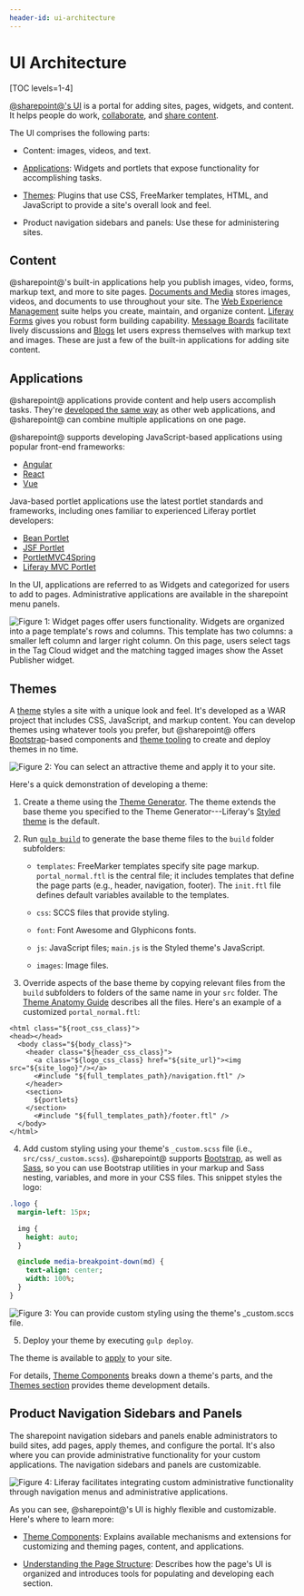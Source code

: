 ```yaml
---
header-id: ui-architecture
---
```


# UI Architecture

[TOC levels=1-4]

[@sharepoint@'s UI](/docs/7-2/user/-/knowledge_base/u/the-liferay-distinction) 
is a portal for adding sites, pages, widgets, and content. It helps 
people do work,
[collaborate](/docs/7-2/user/-/knowledge_base/u/collaboration), 
and
[share content](/docs/7-2/user/-/knowledge_base/u/web-experience-management). 

The UI comprises the following parts:

-   Content: images, videos, and text. 

-   [Applications](/docs/7-2/appdev/-/knowledge_base/a/application-development): 
    Widgets and portlets that expose functionality for accomplishing tasks. 

-   [Themes](/docs/7-2/frameworks/-/knowledge_base/f/themes-introduction): 
    Plugins that use CSS, FreeMarker templates, HTML, and JavaScript to provide
    a site's overall look and feel.

-   Product navigation sidebars and panels: Use these for administering sites. 

## Content

@sharepoint@'s built-in applications help you publish images, video, forms, markup
text, and more to site pages. 
[Documents and Media](/docs/7-2/user/-/knowledge_base/u/managing-documents-and-media)
stores images, videos, and documents to use throughout your site. The
[Web Experience Management](/docs/7-2/user/-/knowledge_base/u/web-experience-management)
suite helps you create, maintain, and organize content.
[Liferay Forms](/docs/7-2/user/-/knowledge_base/u/forms)
gives you robust form building capability.
[Message Boards](/docs/7-2/user/-/knowledge_base/u/creating-forums-with-message-boards)
facilitate lively discussions and 
[Blogs](/docs/7-2/user/-/knowledge_base/u/publishing-blogs)
let users express themselves with markup text and images. These are just a few
of the built-in applications for adding site content. 

## Applications

@sharepoint@ applications provide content and help users accomplish tasks. They're 
[developed the same way](/7-2/appdev/-/knowledge_base/a/web-front-ends)
as other web applications, and @sharepoint@ can combine multiple applications on
one page. 

@sharepoint@ supports developing JavaScript-based applications using popular 
front-end frameworks:

-   [Angular](/docs/7-2/appdev/-/knowledge_base/a/developing-an-angular-application)
-   [React](/docs/7-2/appdev/-/knowledge_base/a/developing-a-react-application)
-   [Vue](/docs/7-2/appdev/-/knowledge_base/a/developing-a-vue-application)

Java-based portlet applications use the latest portlet standards and frameworks,
including ones familiar to experienced Liferay portlet developers:

-   [Bean Portlet](/docs/7-2/appdev/-/knowledge_base/a/bean-portlet)
-   [JSF Portlet](/docs/7-2/appdev/-/knowledge_base/a/jsf-portlet)
-   [PortletMVC4Spring](/docs/7-2/appdev/-/knowledge_base/a/portletmvc4spring)
-   [Liferay MVC Portlet](/docs/7-2/appdev/-/knowledge_base/a/liferay-mvc-portlet)

In the UI, applications are referred to as Widgets and categorized for users to
add to pages. Administrative applications are available in the sharepoint menu
panels. 

![Figure 1: Widget pages offer users functionality. Widgets are organized into a page template's rows and columns. This template has two columns: a smaller left column and larger right column. On this page, users select tags in the Tag Cloud widget and the matching tagged images show the Asset Publisher widget.](../../../images/architecture-ui-widgets.png)

## Themes

A
[theme](/docs/7-2/frameworks/-/knowledge_base/f/themes-introduction)
styles a site with a unique look and feel. It's developed as a WAR project that
includes CSS, JavaScript, and markup content. You can develop themes using
whatever tools you prefer, but @sharepoint@ offers
[Bootstrap](https://getbootstrap.com/)-based
components and
[theme tooling](/docs/7-2/frameworks/-/knowledge_base/f/developing-themes) 
to create and deploy themes in no time. 

![Figure 2: You can select an attractive theme and apply it to your site.](../../../images/architecture-ui-themes.png)

Here's a quick demonstration of developing a theme:

1.  Create a theme using the
    [Theme Generator](/docs/7-2/reference/-/knowledge_base/r/theme-generator).
    The theme extends the base theme you specified to the Theme
    Generator---Liferay's
    [Styled theme](https://github.com/liferay/liferay-portal/tree/7.2.x/modules/apps/frontend-theme/frontend-theme-styled)
    is the default. 

2.  Run
    [`gulp build`](https://portal.liferay.dev/docs/7-2/frameworks/-/knowledge_base/f/building-your-themes-files)
    to generate the base theme files to the `build` folder subfolders: 

    -   `templates`: FreeMarker templates specify site page markup. 
        `portal_normal.ftl` is the central file; it includes templates that
        define the page parts (e.g., header, navigation, footer). The
        `init.ftl` file defines default variables available to the templates. 

    -  `css`: SCCS files that provide styling. 

    -  `font`: Font Awesome and Glyphicons fonts. 

    -  `js`: JavaScript files; `main.js` is the Styled theme's 
        JavaScript. 

    -  `images`: Image files. 

3.  Override aspects of the base theme by copying relevant files from the 
    `build` subfolders to folders of the same name in your `src` folder. The
    [Theme Anatomy Guide](/docs/7-2/reference/-/knowledge_base/r/theme-reference-guide)
    describes all the files. Here's an example of a customized
    `portal_normal.ftl`: 

```markup
<html class="${root_css_class}">
<head></head>
  <body class="${body_class}">
    <header class="${header_css_class}">
      <a class="${logo_css_class} href="${site_url}"><img src="${site_logo}"/></a>
      <#include "${full_templates_path}/navigation.ftl" />
    </header>
    <section>
      ${portlets}
    </section>
      <#include "${full_templates_path}/footer.ftl" />
  </body>
</html>
```

4.  Add custom styling using your theme's `_custom.scss` file (i.e.,
    `src/css/_custom.scss`). 
    @sharepoint@ supports
    [Bootstrap](https://getbootstrap.com/),
    as well as
    [Sass](https://sass-lang.com/), 
    so you can use Bootstrap utilities in your markup and Sass nesting,
    variables, and more in your CSS files. This snippet styles the logo: 

```sass
.logo {
  margin-left: 15px;

  img {
    height: auto;
  }

  @include media-breakpoint-down(md) {
    text-align: center;
    width: 100%;
  }
}
```

![Figure 3: You can provide custom styling using the theme's `_custom.sccs` file.](../../../images/architecture-ui-portal-dev-logo.png)

5.  Deploy your theme by executing `gulp deploy`. 

The theme is available to
[apply](/docs/7-2/frameworks/-/knowledge_base/f/deploying-and-applying-themes)
to your site. 


For details, 
[Theme Components](/docs/7-2/customization/-/knowledge_base/c/theme-components)
breaks down a theme's parts, and the
[Themes section](/docs/7-2/frameworks/-/knowledge_base/f/themes-introduction)
provides theme development details. 

## Product Navigation Sidebars and Panels

The sharepoint navigation sidebars and panels enable administrators to build sites,
add pages, apply themes, and configure the portal. It's also where you can
provide administrative functionality for your custom applications. The
navigation sidebars and panels are customizable. 

![Figure 4: Liferay facilitates integrating custom administrative functionality through navigation menus and administrative applications.](../../../images/architecture-ui-menus-and-panel-app.png)

As you can see, @sharepoint@'s UI is highly flexible and customizable. Here's where
to learn more: 

- [Theme Components](/docs/7-2/customization/-/knowledge_base/c/theme-components): 
  Explains available mechanisms and extensions for customizing and theming
  pages, content, and applications. 

- [Understanding the Page Structure](/docs/7-2/customization/-/knowledge_base/c/understanding-the-page-structure): 
  Describes how the page's UI is organized and introduces tools for populating
  and developing each section. 
